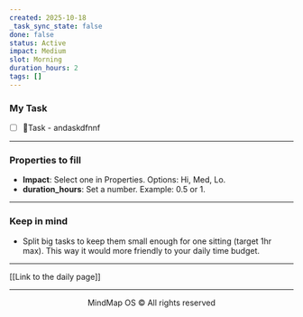 ```yaml
---
created: 2025-10-18
_task_sync_state: false
done: false
status: Active
impact: Medium
slot: Morning
duration_hours: 2
tags: []
---
```

### My Task
- [ ] 📌Task - andaskdfnnf



---

### Properties to fill
- **Impact**: Select one in Properties. Options: Hi, Med, Lo.
- **duration_hours**: Set a number. Example: 0.5 or 1.



---

### Keep in mind
- Split big tasks to keep them small enough for one sitting (target 1hr max).
This way it would more friendly to your daily time budget.


---

[[Link to the daily page]]

---

<p align="center">MindMap OS © All rights reserved</p>

